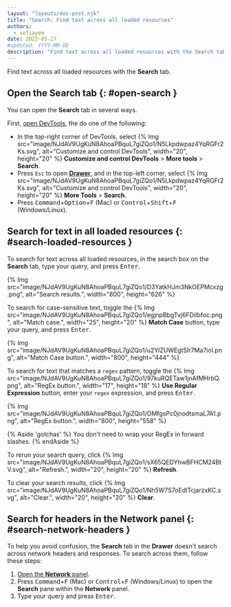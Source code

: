 ```yaml
---
layout: "layouts/doc-post.njk"
title: "Search: Find text across all loaded resources"
authors:
  - sofiayem
date: 2022-05-27
#updated: YYYY-MM-DD
description: "Find text across all loaded resources with the Search tab."
---
```


Find text across all loaded resources with the **Search** tab.

## Open the Search tab {: #open-search }

You can open the **Search** tab in several ways.

First, [open DevTools](/docs/devtools/open/), the do one of the following:

- In the top-right corner of DevTools, select {% Img src="image/NJdAV9UgKuN8AhoaPBquL7giZQo1/N5Lkpdwpaz4YqRGFr2Ks.svg", alt="Customize and control DevTools", width="20", height="20" %} **Customize and control DevTools** > **More tools** > **Search**.
- Press `Esc` to open [**Drawer**](/docs/devtools/customize/#drawer), and in the top-left corner, select {% Img src="image/NJdAV9UgKuN8AhoaPBquL7giZQo1/N5Lkpdwpaz4YqRGFr2Ks.svg", alt="Customize and control DevTools", width="20", height="20" %} **More Tools** > **Search**.
- Press <kbd>Command</kbd>+<kbd>Option</kbd>+<kbd>F</kbd> (Mac) or <kbd>Control</kbd>+<kbd>Shift</kbd>+<kbd>F</kbd> (Windows/Linux).

## Search for text in all loaded resources {: #search-loaded-resources }

To search for text across all loaded resources, in the search box on the **Search** tab, type your query, and press <kbd>Enter</kbd>.

{% Img src="image/NJdAV9UgKuN8AhoaPBquL7giZQo1/D3YatkHJm3NkOEPMcxzg.png", alt="Search results.", width="800", height="626" %}

To search for case-sensitive text, toggle the {% Img src="image/NJdAV9UgKuN8AhoaPBquL7giZQo1/egjnpBbgTvj6FDiIbfoc.png", alt="Match case.", width="25", height="20" %} **Match Case** button, type your query, and press <kbd>Enter</kbd>.

{% Img src="image/NJdAV9UgKuN8AhoaPBquL7giZQo1/u2YlZUWEgtSIr7Ma7iol.png", alt="Match Case button.", width="800", height="444" %}

To search for text that matches a `regex` pattern, toggle the {% Img src="image/NJdAV9UgKuN8AhoaPBquL7giZQo1/97kuRQETaw1jnAfMHrbQ.png", alt="RegEx button.", width="17", height="18" %} **Use Regular Expression** button, enter your `regex` expression, and press <kbd>Enter</kbd>.

{% Img src="image/NJdAV9UgKuN8AhoaPBquL7giZQo1/OMfgsPc0jnodtsmaL7A1.png", alt="RegEx button.", width="800", height="558" %}

{% Aside 'gotchas' %}
You don't need to wrap your RegEx in forward slashes. 
{% endAside %}

To rerun your search query, click {% Img src="image/NJdAV9UgKuN8AhoaPBquL7giZQo1/sX65QEDYhwBFHCM24BtV.svg", alt="Refresh.", width="20", height="20" %} **Refresh**.

To clear your search results, click {% Img src="image/NJdAV9UgKuN8AhoaPBquL7giZQo1/Nh5W7S7oEdlTcjarzxKC.svg", alt="Clear.", width="20", height="20" %} **Clear**.

## Search for headers in the Network panel {: #search-network-headers }

To help you avoid confusion, the **Search** tab in the **Drawer** doesn't search across network headers and responses. To search across them, follow these steps:

1. [Open the **Network** panel](/docs/devtools/network/#open).
1. Press <kbd>Command</kbd>+<kbd>F</kbd> (Mac) or <kbd>Control</kbd>+<kbd>F</kbd> (Windows/Linux) to open the **Search** pane within the **Network** panel.
1. Type your query and press <kbd>Enter</kbd>.
